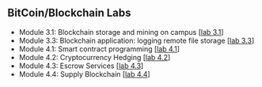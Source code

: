 BitCoin/Blockchain Labs
---

- Module 3.1: Blockchain storage and mining on campus [[lab 3.1](lab3.1/README.md)]
- Module 3.3: Blockchain application: logging remote file storage [[lab 3.3](lab3.3/README.md)]
- Module 4.1: Smart contract programming [[lab 4.1](lab4.1/README.md)]
- Module 4.2: Cryptocurrency Hedging [[lab 4.2](lab4.2/README.md)]
- Module 4.3: Escrow Services [[lab 4.3](lab4.3/README.md)]
- Module 4.4: Supply Blockchain [[lab 4.4](lab4.4/README.md)]


